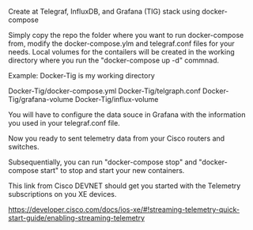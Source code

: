 Create at Telegraf, InfluxDB, and Grafana (TIG) stack using docker-compose

Simply copy the repo the folder where you want to run docker-compose from, modify the docker-compose.ylm and telegraf.conf files for your needs. Local volumes for the contailers will be created in the working directory where you run the "docker-compose up -d" commnad.

Example: Docker-Tig is my working directory

Docker-Tig/docker-compose.yml
Docker-Tig/telgraph.conf
Docker-Tig/grafana-volume
Docker-Tig/influx-volume

You will have to configure the data souce in Grafana with the information you used in your telegraf.conf file.

Now you ready to sent telemetry data from your Cisco routers and switches.

Subsequentially, you can run "docker-compose stop" and "docker-compose start" to stop and start your new containers.

This link from Cisco DEVNET should get you started with the Telemetry subscriptions on you XE devices.

https://developer.cisco.com/docs/ios-xe/#!streaming-telemetry-quick-start-guide/enabling-streaming-telemetry

